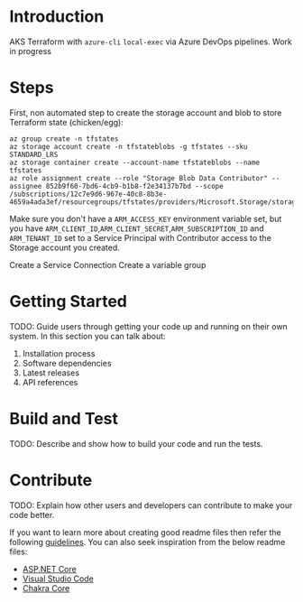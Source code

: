 # Introduction 

AKS Terraform with `azure-cli` `local-exec` via Azure DevOps pipelines. Work in progress

# Steps

First, non automated step to create the storage account and blob to store Terraform state (chicken/egg):

```
az group create -n tfstates
az storage account create -n tfstateblobs -g tfstates --sku STANDARD_LRS
az storage container create --account-name tfstateblobs --name tfstates
az role assignment create --role "Storage Blob Data Contributor" --assignee 852b9f60-7bd6-4cb9-b1b8-f2e34137b7bd --scope /subscriptions/12c7e9d6-967e-40c8-8b3e-4659a4ada3ef/resourcegroups/tfstates/providers/Microsoft.Storage/storageAccounts/tfstateblobs
```

Make sure you don't have a `ARM_ACCESS_KEY` environment variable set, but you have `ARM_CLIENT_ID`,`ARM_CLIENT_SECRET`,`ARM_SUBSCRIPTION_ID` and `ARM_TENANT_ID` set to a Service Principal with Contributor access to the Storage account you created.

Create a Service Connection
Create a variable group

# Getting Started
TODO: Guide users through getting your code up and running on their own system. In this section you can talk about:
1.	Installation process
2.	Software dependencies
3.	Latest releases
4.	API references

# Build and Test
TODO: Describe and show how to build your code and run the tests. 

# Contribute
TODO: Explain how other users and developers can contribute to make your code better. 

If you want to learn more about creating good readme files then refer the following [guidelines](https://docs.microsoft.com/en-us/azure/devops/repos/git/create-a-readme?view=azure-devops). You can also seek inspiration from the below readme files:
- [ASP.NET Core](https://github.com/aspnet/Home)
- [Visual Studio Code](https://github.com/Microsoft/vscode)
- [Chakra Core](https://github.com/Microsoft/ChakraCore)